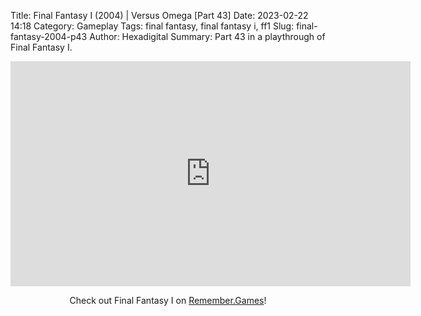 Title: Final Fantasy I (2004) | Versus Omega [Part 43]
Date: 2023-02-22 14:18
Category: Gameplay
Tags: final fantasy,  final fantasy i,  ff1
Slug: final-fantasy-2004-p43
Author: Hexadigital
Summary: Part 43 in a playthrough of Final Fantasy I.

<center><iframe src="https://www.youtube.com/embed/TN4a4yckDHo?feature=oembed" allow="accelerometer; autoplay; encrypted-media; gyroscope; picture-in-picture" width="640" height="360" frameborder="0"></iframe>

Check out Final Fantasy I on [Remember.Games](https://remember.games/game/6866/final-fantasy-i-ii-dawn-of-souls/)!</center>
